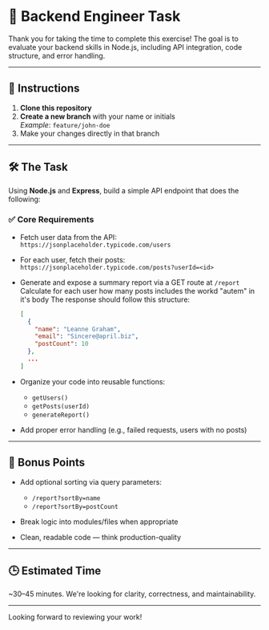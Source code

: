 # 🧠 Backend Engineer Task

Thank you for taking the time to complete this exercise! The goal is to evaluate your backend skills in Node.js, including API integration, code structure, and error handling.

---

## 🚀 Instructions

1. **Clone this repository**
2. **Create a new branch** with your name or initials  
   _Example_: `feature/john-doe`
3. Make your changes directly in that branch

---

## 🛠️ The Task

Using **Node.js** and **Express**, build a simple API endpoint that does the following:

### ✅ Core Requirements

- Fetch user data from the API:  
  `https://jsonplaceholder.typicode.com/users`

- For each user, fetch their posts:  
  `https://jsonplaceholder.typicode.com/posts?userId=<id>`

- Generate and expose a summary report via a GET route at `/report`  
   Calculate for each user how many posts includes the workd "autem" in it's body
   The response should follow this structure:

    ```json
    [
      {
        "name": "Leanne Graham",
        "email": "Sincere@april.biz",
        "postCount": 10
      },
      ...
    ]
    ```

- Organize your code into reusable functions:
  - `getUsers()`
  - `getPosts(userId)`
  - `generateReport()`

- Add proper error handling (e.g., failed requests, users with no posts)

---

## 🌟 Bonus Points

- Add optional sorting via query parameters:
  - `/report?sortBy=name`
  - `/report?sortBy=postCount`

- Break logic into modules/files when appropriate

- Clean, readable code — think production-quality

---

## 🕒 Estimated Time

~30–45 minutes. We're looking for clarity, correctness, and maintainability.

---

Looking forward to reviewing your work!
